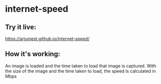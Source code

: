 # internet-speed

## Try it live: 
https://arjuniest.github.io/internet-speed/ 

## How it's working: 

An image is loaded and the time taken to load that image is captured. With the size of the image and the time taken to load, the speed is calculated in Mbps